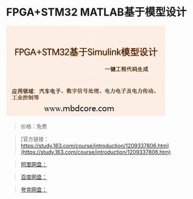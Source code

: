 # FPGA+STM32 MATLAB基于模型设计

![img](../../../assets/study163/free/c9f32968c09446cb9222a30e1cb12766.png)

> 价格：免费

> [官方链接：https://study.163.com/course/introduction/1209337806.htm](https://study.163.com/course/introduction/1209337806.htm)

> [阿里网盘：]()

> [百度网盘：]()

> [夸克网盘：]()
